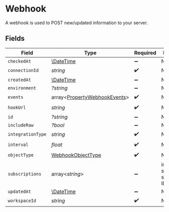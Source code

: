 # Webhook

A webhook is used to POST new/updated information to your server.


## Fields

| Field                                                                        | Type                                                                         | Required                                                                     | Description                                                                  |
| ---------------------------------------------------------------------------- | ---------------------------------------------------------------------------- | ---------------------------------------------------------------------------- | ---------------------------------------------------------------------------- |
| `checkedAt`                                                                  | [\DateTime](https://www.php.net/manual/en/class.datetime.php)                | :heavy_minus_sign:                                                           | N/A                                                                          |
| `connectionId`                                                               | *string*                                                                     | :heavy_check_mark:                                                           | N/A                                                                          |
| `createdAt`                                                                  | [\DateTime](https://www.php.net/manual/en/class.datetime.php)                | :heavy_minus_sign:                                                           | N/A                                                                          |
| `environment`                                                                | *?string*                                                                    | :heavy_minus_sign:                                                           | N/A                                                                          |
| `events`                                                                     | array<[PropertyWebhookEvents](../../models/shared/PropertyWebhookEvents.md)> | :heavy_check_mark:                                                           | N/A                                                                          |
| `hookUrl`                                                                    | *string*                                                                     | :heavy_check_mark:                                                           | N/A                                                                          |
| `id`                                                                         | *?string*                                                                    | :heavy_minus_sign:                                                           | N/A                                                                          |
| `includeRaw`                                                                 | *?bool*                                                                      | :heavy_minus_sign:                                                           | N/A                                                                          |
| `integrationType`                                                            | *string*                                                                     | :heavy_check_mark:                                                           | N/A                                                                          |
| `interval`                                                                   | *float*                                                                      | :heavy_check_mark:                                                           | N/A                                                                          |
| `objectType`                                                                 | [WebhookObjectType](../../models/shared/WebhookObjectType.md)                | :heavy_check_mark:                                                           | N/A                                                                          |
| `subscriptions`                                                              | array<*string*>                                                              | :heavy_minus_sign:                                                           | integration-specific subscriptions IDs                                       |
| `updatedAt`                                                                  | [\DateTime](https://www.php.net/manual/en/class.datetime.php)                | :heavy_minus_sign:                                                           | N/A                                                                          |
| `workspaceId`                                                                | *string*                                                                     | :heavy_check_mark:                                                           | N/A                                                                          |